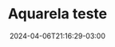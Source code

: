---
title: "Aquarela teste"
date: 2024-04-06T21:16:29-03:00
description: "Aquarela teste"
categories:
    - aquarela
tags:
    - aquarela
summary: 'Projeto de gerenciamento da infraestrutura pessoal, incluindo este site, utilizando Terraform para manter tudo como código e facilitar o aprendizado prático.'
---